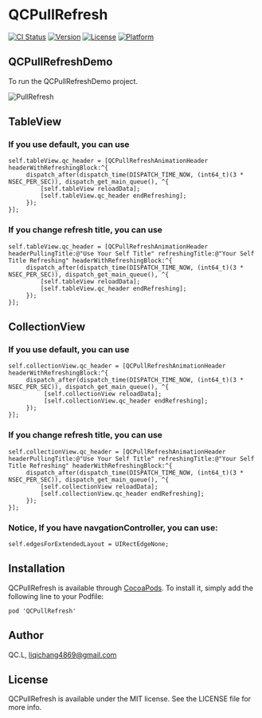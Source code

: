 # QCPullRefresh

[![CI Status](http://img.shields.io/travis/QCL/QCPullRefresh.svg?style=flat)](https://travis-ci.org/QCL/QCPullRefresh)
[![Version](https://img.shields.io/cocoapods/v/QCPullRefresh.svg?style=flat)](http://cocoapods.org/pods/QCPullRefresh)
[![License](https://img.shields.io/cocoapods/l/QCPullRefresh.svg?style=flat)](http://cocoapods.org/pods/QCPullRefresh)
[![Platform](https://img.shields.io/cocoapods/p/QCPullRefresh.svg?style=flat)](http://cocoapods.org/pods/QCPullRefresh)

## QCPullRefreshDemo

To run the QCPullRefreshDemo project. 

![PullRefresh](pullRefresh.gif)

## TableView

### If you use default, you can use

```
self.tableView.qc_header = [QCPullRefreshAnimationHeader headerWithRefreshingBlock:^{
     dispatch_after(dispatch_time(DISPATCH_TIME_NOW, (int64_t)(3 * NSEC_PER_SEC)), dispatch_get_main_queue(), ^{
         [self.tableView reloadData];
         [self.tableView.qc_header endRefreshing];
     });
}];
```

### If you change refresh title, you can use 

```
self.tableView.qc_header = [QCPullRefreshAnimationHeader headerPullingTitle:@"Use Your Self Title" refreshingTitle:@"Your Self Title Refreshing" headerWithRefreshingBlock:^{
     dispatch_after(dispatch_time(DISPATCH_TIME_NOW, (int64_t)(3 * NSEC_PER_SEC)), dispatch_get_main_queue(), ^{
         [self.tableView reloadData];
         [self.tableView.qc_header endRefreshing];
     });
}];
```
## CollectionView

### If you use default, you can use

```
self.collectionView.qc_header = [QCPullRefreshAnimationHeader headerWithRefreshingBlock:^{
     dispatch_after(dispatch_time(DISPATCH_TIME_NOW, (int64_t)(3 * NSEC_PER_SEC)), dispatch_get_main_queue(), ^{
          [self.collectionView reloadData];
          [self.collectionView.qc_header endRefreshing];
     });
}];
```

### If you change refresh title, you can use 

```
self.collectionView.qc_header = [QCPullRefreshAnimationHeader headerPullingTitle:@"Use Your Self Title" refreshingTitle:@"Your Self Title Refreshing" headerWithRefreshingBlock:^{
     dispatch_after(dispatch_time(DISPATCH_TIME_NOW, (int64_t)(3 * NSEC_PER_SEC)), dispatch_get_main_queue(), ^{
         [self.collectionView reloadData];
         [self.collectionView.qc_header endRefreshing];
     });
}];
```
### Notice, If you have navgationController, you can use:

```
self.edgesForExtendedLayout = UIRectEdgeNone;
```

## Installation

QCPullRefresh is available through [CocoaPods](http://cocoapods.org). To install
it, simply add the following line to your Podfile:

```
pod 'QCPullRefresh'
```

## Author

QC.L, liqichang4869@gmail.com

## License

QCPullRefresh is available under the MIT license. See the LICENSE file for more info.

